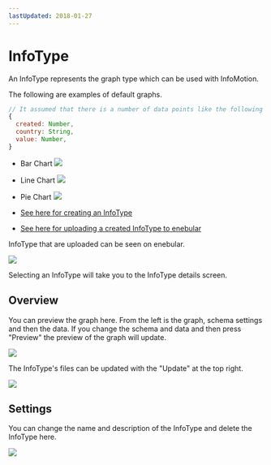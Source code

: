 ```yaml
---
lastUpdated: 2018-01-27
---
```


# InfoType

An InfoType represents the graph type which can be used with InfoMotion.

The following are examples of default graphs.

```javascript
// It assumed that there is a number of data points like the following
{
  created: Number,
  country: String,
  value: Number,
}
```

- Bar Chart
![](/_asset/images/InfoMotion/enebular-developers-template-bar.png)


- Line Chart
![](/_asset/images/InfoMotion/enebular-developers-template-linechart.png)


- Pie Chart
![](/_asset/images/InfoMotion/enebular-developers-template-pie.png)


- [See here for creating an InfoType](./InfoMotionTool.md)
- [See here for uploading a created InfoType to enebular](./UploadInfoType.md)

InfoType that are uploaded can be seen on enebular.

![](https://i.gyazo.com/9e7c26c3948b2ebbd77734439afdcc63.png)

Selecting an InfoType will take you to the InfoType details screen.

## Overview

You can preview the graph here. From the left is the graph, schema settings and then the data. If you change the schema and data and then press "Preview" the preview of the graph will update.

![](/_asset/images/InfoMotion/overview.png) 

The InfoType's files can be updated with the "Update" at the top right. 

![](/_asset/images/InfoMotion/infotype-update.png) 

## Settings

You can change the name and description of the InfoType and delete the InfoType here.

![](https://i.gyazo.com/9c99f2ce91a7aeb6e542c18662191ab7.png)
